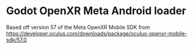 # Godot OpenXR Meta Android loader

Based off version 57 of the Meta OpenXR Mobile SDK from https://developer.oculus.com/downloads/package/oculus-openxr-mobile-sdk/57.0
